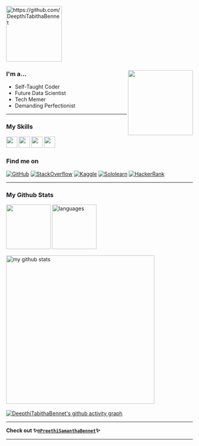 <p align="left"> <img src="https://komarev.com/ghpvc/?username=DeepthiTabithaBennet&style=flat-square" alt="https://github.com/DeepthiTabithaBennet" width="150" /> </p>

### I'm a...   <img src="https://user-images.githubusercontent.com/71541429/138568446-2f81bc46-238d-4217-9378-48c4d6f33cc8.gif" height="175" align="right">
* Self-Taught Coder
* Future Data Scientist 
* Tech Memer
* Demanding Perfectionist

-------------------------------------------------------------------------------------------------------
### My Skills 
<img src="https://img.shields.io/badge/-C-blue?style=for-the-badge&logo=c&logoColor=FFFFFF" height="30"> <img src="https://img.shields.io/badge/-C++-blue?style=for-the-badge&logo=c%2B%2B&logoColor=FFFFFF" height="30">   <img src="http://img.shields.io/badge/-Python-blue?style=for-the-badge&logo=python&logoColor=FFFFFF" height="30">   <img src="http://img.shields.io/badge/-WordPress-blue?style=for-the-badge&logo=wordpress&logoColor=FFFFFF" height="30"> 

### Find me on
[![GitHub](https://img.shields.io/badge/-GitHub-blue?style=for-the-badge&logo=github&logoColor=white)](https://github.com/DeepthiTabithaBennet)
[![StackOverflow](https://img.shields.io/badge/-StackOverflow-blue?style=for-the-badge&logo=stackoverflow&logoColor=white)](https://stackoverflow.com/users/17112163/deepthi-tabitha-bennet)
[![Kaggle](https://img.shields.io/badge/-Kaggle-blue?style=for-the-badge&logo=kaggle&logoColor=white)](https://www.kaggle.com/deepthitabithabennet)
[![Sololearn](https://img.shields.io/badge/-Sololearn-blue?style=for-the-badge&logo=sololearn&logoColor=white)](https://www.sololearn.com/Profile/17982313/?ref=app) 
[![HackerRank](https://img.shields.io/badge/-HackerRank-blue?style=for-the-badge&logo=hackerrank&logoColor=white)](https://www.hackerrank.com/deepthitabitha)

-------------------------------------------------------------------------------------------------------
### My Github Stats

<img src="https://github-profile-trophy.vercel.app/?username=DeepthiTabithaBennet&row=1&column=3&theme=darkhub&no-bg=true&no-frame=true&title=Joined2020,Commit,Star" height="120">

<img src="https://github-readme-stats.vercel.app/api/top-langs/?username=DeepthiTabithaBennet&layout=compact&theme=algolia&hide_border=true&langs_count=10" alt="languages" height="120">

<p> <img src="https://github-readme-stats.vercel.app/api?username=DeepthiTabithaBennet&show_icons=true&theme=algolia&include_all_commits=true&hide_border=true" alt="my github stats" width="400"/>&nbsp; </p>

[![DeepthiTabithaBennet's github activity graph](https://activity-graph.herokuapp.com/graph?username=DeepthiTabithaBennet&theme=react-dark&hide_title=true&hide_border=true&line=00AEFF&color=FFFFFF&point=2DDE98&bg_color=050F2C)](https://github.com/DeepthiTabithaBennet/github-readme-activity-graph)

-------------------------------------------------------------------------------------------------------
**Check out 
✨[`@PreethiSamanthaBennet`](https://github.com/PreethiSamanthaBennet)✨**

-------------------------------------------------------------------------------------------------------

<!--
**DeepthiTabithaBennet/DeepthiTabithaBennet** is a ✨ _special_ ✨ repository because its `README.md` (this file) appears on your GitHub profile.

Here are some ideas to get you started:

- 🔭 I’m currently working on ...
- 🌱 I’m currently learning ...
- 👯 I’m looking to collaborate on ...
- 🤔 I’m looking for help with ...
- 💬 Ask me about ...
- 📫 How to reach me: ...
- 😄 Pronouns: ...
- ⚡ Fun fact: ...
-->
